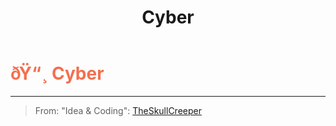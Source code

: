 ﻿---
lang: en-US
title: Cyber
prev:
next:
---

# <font color=#f46f4e>ðŸ“¸ <b>Cyber</b></font> <Badge text="Helpful" type="tip" vertical="middle"/>
---

> From: "Idea & Coding": [TheSkullCreeper](https://github.com/Loonie-Toons/)
